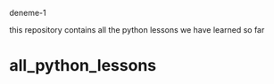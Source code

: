 deneme-1

this repository contains all the python lessons we have learned so far


# all_python_lessons
